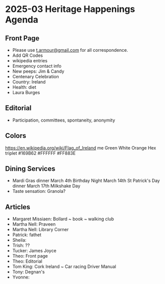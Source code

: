# 2025-03 Heritage Happenings Agenda

## Front Page

* Please use t.armour@gmail.com for all correspondence.
* Add QR Codes
* wikipedia entries
* Emergency contact info
* New peeps: Jim & Candy
* Centenary Celebration
* Country: Ireland
* Health: diet
* Laura Burges

## Editorial

* Participation, committees, spontaneity, anonymity

## Colors

https://en.wikipedia.org/wiki/Flag_of_Ireland
me Green White Orange
Hex triplet #169B62 #FFFFFF #FF883E

## Dining Services

* Mardi Gras dinner March 4th
  Birthday Night March 14th
  St Patrick's Day dinner March 17th
  Milkshake Day
* Taste sensation: Granola?

## Articles

* Margaret Missiaen: Bollard ~ book ~ walking club
* Martha Nell: Praveen
* Martha Nell: Library Corner
* Patrick: fathet
* Sheila: 
* Trish: ??
* Tucker: James Joyce
* Theo: Front page
* Theo: Editorial
* Tom King: Cork Ireland ~ Car racing Driver Manual
* Tony: Degnan's
* Yvonne:
